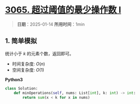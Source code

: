 # [3065. 超过阈值的最少操作数 I](https://leetcode.cn/problems/minimum-operations-to-exceed-threshold-value-i/description/)

> **日期**：2025-01-14
> **所用时间**：1min

## 1. 简单模拟

统计小于 $k$ 的元素个数，返回即可。

- 时间复杂度: $O(n)$
- 空间复杂度: $O(1)$

**Python3**

```python
class Solution:
    def minOperations(self, nums: List[int], k: int) -> int:
        return sum(x < k for x in nums)
```